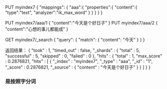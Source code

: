 PUT myindex7
{
  "mappings": {
    "aaa":{
      "properties":{
        "content":{
          "type":"text",
          "analyzer":"ik_max_word"
        }
      }
    }
  }
}

PUT myindex7/aaa/1
{
  "content":"今天是个好日子"
}
PUT myindex7/aaa/2
{
  "content":"心想的事儿都能成"
}

GET myindex7/_search
{
  "query": {
    "match": {
      "content": "今天"
    }
  }
}

返回结果：
{
  "took" : 1,
  "timed_out" : false,
  "_shards" : {
    "total" : 5,
    "successful" : 5,
    "skipped" : 0,
    "failed" : 0
  },
  "hits" : {
    "total" : 1,
    "max_score" : 0.2876821,
    "hits" : [
      {
        "_index" : "myindex7",
        "_type" : "aaa",
        "_id" : "1",
        "_score" : 0.2876821,
        "_source" : {
          "content" : "今天是个好日子"
        }
      }
    ]
  }
}
### 是按照字分词